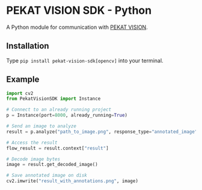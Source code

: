 # PEKAT VISION SDK - Python

A Python module for communication with [PEKAT VISION](https://www.pekatvision.com/products/software/).

## Installation

Type `pip install pekat-vision-sdk[opencv]` into your terminal.

## Example

```python
import cv2
from PekatVisionSDK import Instance

# Connect to an already running project
p = Instance(port=8000, already_running=True)

# Send an image to analyze
result = p.analyze("path_to_image.png", response_type="annotated_image")

# Access the result
flow_result = result.context["result"]

# Decode image bytes
image = result.get_decoded_image()

# Save annotated image on disk
cv2.imwrite("result_with_annotations.png", image)
```
